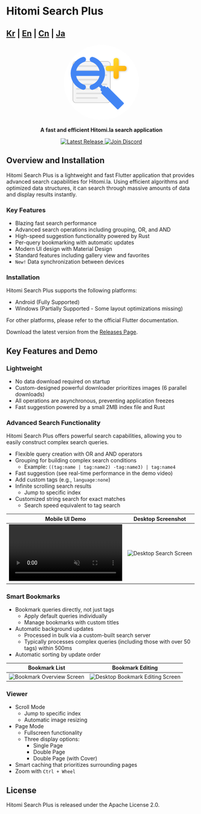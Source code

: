 # Hitomi Search Plus

[Kr](README_kr.md) | [En](README.md) | [Cn](README_cn.md) | [Ja](README_ja.md)
---


<p align="center">
  <img src="icon/full.png" alt="Hitomi Search Plus Logo" width="200" height="200" style="border-radius: 50%;" />
</p>

<p align="center">
  <strong>A fast and efficient Hitomi.la search application</strong>
</p>

<p align="center">
  <a href="https://github.com/h-akatsuki/hitomi_search_plus/releases">
    <img src="https://img.shields.io/github/v/release/h-akatsuki/hitomi_search_plus" alt="Latest Release">
  </a>
  <a href="https://discord.gg/cVNvk6MG">
    <img src="https://img.shields.io/badge/Discord-Join%20Chat-7289da?logo=discord&logoColor=ffffff" alt="Join Discord">
  </a>
</p>

## Overview and Installation

Hitomi Search Plus is a lightweight and fast Flutter application that provides advanced search capabilities for Hitomi.la.  Using efficient algorithms and optimized data structures, it can search through massive amounts of data and display results instantly.

### Key Features

- Blazing fast search performance
- Advanced search operations including grouping, OR, and AND
- High-speed suggestion functionality powered by Rust
- Per-query bookmarking with automatic updates
- Modern UI design with Material Design
- Standard features including gallery view and favorites
- `New!` Data synchronization between devices

### Installation

Hitomi Search Plus supports the following platforms:

- Android (Fully Supported)
- Windows (Partially Supported - Some layout optimizations missing)

For other platforms, please refer to the official Flutter documentation.

Download the latest version from the [Releases Page](https://github.com/your_username/hitomi_search_plus/releases).


## Key Features and Demo

### Lightweight

- No data download required on startup
- Custom-designed powerful downloader prioritizes images (6 parallel downloads)
- All operations are asynchronous, preventing application freezes
- Fast suggestion powered by a small 2MB index file and Rust

### Advanced Search Functionality

Hitomi Search Plus offers powerful search capabilities, allowing you to easily construct complex search queries.

- Flexible query creation with OR and AND operators
- Grouping for building complex search conditions
  - Example: `((tag:name | tag:name2) -tag:name3) | tag:name4`
- Fast suggestion (see real-time performance in the demo video)
- Add custom tags (e.g., `language:none`)
- Infinite scrolling search results
  - Jump to specific index
- Customized string search for exact matches
  - Search speed equivalent to tag search

| Mobile UI Demo | Desktop Screenshot |
|---|---|
| <video controls src="https://github.com/user-attachments/assets/0c542585-a6fd-4e0a-982d-9eb0ce19e15d" muted="false" autoplay loop></video> | <img src="https://github.com/user-attachments/assets/9b8c8746-744c-4bad-bd2a-a65dc549b49f" alt="Desktop Search Screen"> |


### Smart Bookmarks

- Bookmark queries directly, not just tags
  - Apply default queries individually
  - Manage bookmarks with custom titles
- Automatic background updates
  - Processed in bulk via a custom-built search server
  - Typically processes complex queries (including those with over 50 tags) within 500ms
- Automatic sorting by update order

| Bookmark List | Bookmark Editing |
|---|---|
| <img src="https://github.com/user-attachments/assets/9d028b04-3f4e-42e5-be30-a5dd6e618fc3" alt="Bookmark Overview Screen"> | <img src="https://github.com/user-attachments/assets/374d22a3-3111-4014-8072-d9e8cfd71e61" alt="Desktop Bookmark Editing Screen"> |


### Viewer

- Scroll Mode
  - Jump to specific index
  - Automatic image resizing
- Page Mode
  - Fullscreen functionality
  - Three display options:
    - Single Page
    - Double Page
    - Double Page (with Cover)
- Smart caching that prioritizes surrounding pages
- Zoom with `Ctrl + Wheel`


## License

Hitomi Search Plus is released under the Apache License 2.0.
